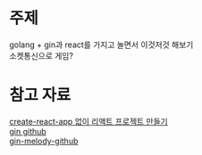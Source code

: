 [//]: # (# Gin Framework Document)

[//]: # (https://github.com/gin-gonic/gin#querystring-parameters)

[//]: # ()
[//]: # ([음계 주파수]&#40;http://www.eduict.org/_new3/?m=bbs&bid=common&iframe=Y&cat=%EC%9D%8C%EC%95%85&sort=subject&uid=10582&#41;  )

[//]: # ([푸리에 변환]&#40;https://darkpgmr.tistory.com/171&#41;  )

# 주제
golang + gin과 react를 가지고 놀면서 이것저것 해보기  
소켓통신으로 게임?

# 참고 자료
[create-react-app 없이 리액트 프로젝트 만들기](https://www.linkedin.com/pulse/create-react-app-without-create-react-app-cra-elhousieny-phd%25E1%25B4%25AC%25E1%25B4%25AE%25E1%25B4%25B0/?trackingId=sxTKD8ZVRSiYhHKzvbciCg%3D%3D)    
[gin github](https://github.com/gin-gonic/gin)  
[gin-melody-github](https://github.com/olahol/melody)  